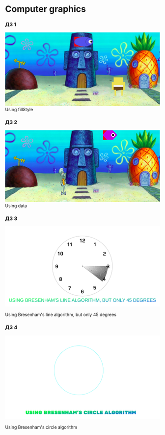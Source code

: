 <h1>Computer graphics</h1>
<h3>ДЗ 1</h3> 

![a](dz1/final.png) 
Using fillStyle

<h3>ДЗ 2</h3> 

![a](dz2/final.png) 
Using data 

<h3>ДЗ 3</h3>

![a](dz3/final.png)

Using Bresenham's line algorithm, but only 45 degrees

<h3>ДЗ 4</h3>

![a](dz4/final.png)

Using Bresenham's circle algorithm
